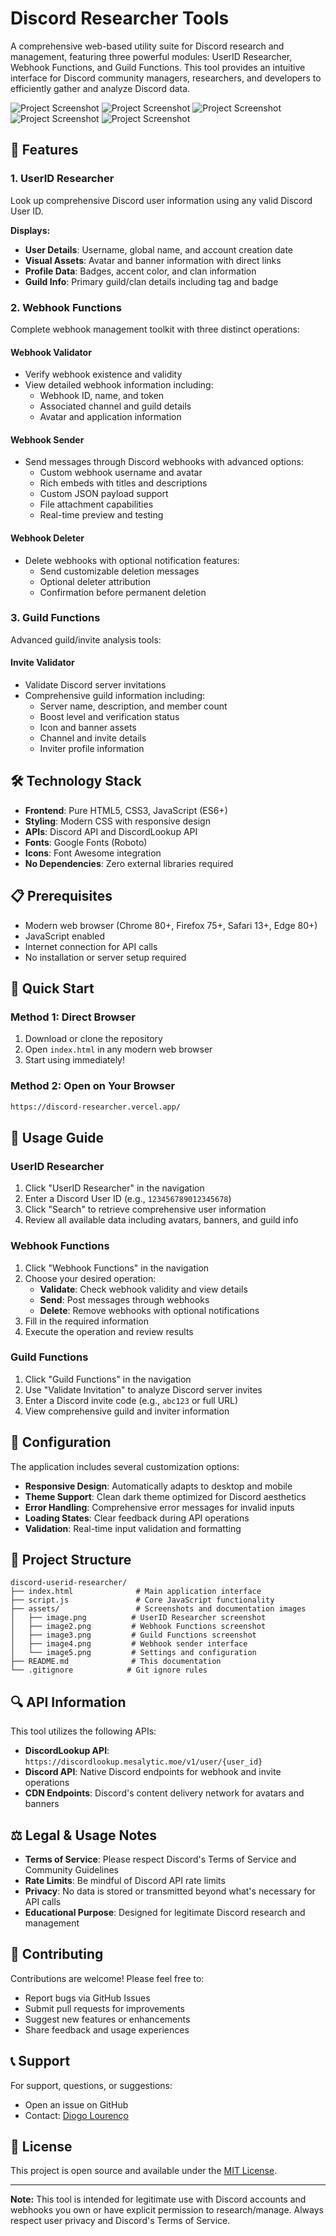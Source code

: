 # Discord Researcher Tools

A comprehensive web-based utility suite for Discord research and management, featuring three powerful modules: UserID Researcher, Webhook Functions, and Guild Functions. This tool provides an intuitive interface for Discord community managers, researchers, and developers to efficiently gather and analyze Discord data.

![Project Screenshot](assets/image.png)
![Project Screenshot](assets/image2.png)
![Project Screenshot](assets/image5.png)
![Project Screenshot](assets/image4.png)
![Project Screenshot](assets/image3.png)

## 🚀 Features

### 1. UserID Researcher
Look up comprehensive Discord user information using any valid Discord User ID.

**Displays:**
- **User Details**: Username, global name, and account creation date
- **Visual Assets**: Avatar and banner information with direct links
- **Profile Data**: Badges, accent color, and clan information
- **Guild Info**: Primary guild/clan details including tag and badge

### 2. Webhook Functions
Complete webhook management toolkit with three distinct operations:

#### Webhook Validator
- Verify webhook existence and validity
- View detailed webhook information including:
  - Webhook ID, name, and token
  - Associated channel and guild details
  - Avatar and application information

#### Webhook Sender
- Send messages through Discord webhooks with advanced options:
  - Custom webhook username and avatar
  - Rich embeds with titles and descriptions
  - Custom JSON payload support
  - File attachment capabilities
  - Real-time preview and testing

#### Webhook Deleter
- Delete webhooks with optional notification features:
  - Send customizable deletion messages
  - Optional deleter attribution
  - Confirmation before permanent deletion

### 3. Guild Functions
Advanced guild/invite analysis tools:

#### Invite Validator
- Validate Discord server invitations
- Comprehensive guild information including:
  - Server name, description, and member count
  - Boost level and verification status
  - Icon and banner assets
  - Channel and invite details
  - Inviter profile information

## 🛠️ Technology Stack

- **Frontend**: Pure HTML5, CSS3, JavaScript (ES6+)
- **Styling**: Modern CSS with responsive design
- **APIs**: Discord API and DiscordLookup API
- **Fonts**: Google Fonts (Roboto)
- **Icons**: Font Awesome integration
- **No Dependencies**: Zero external libraries required

## 📋 Prerequisites

- Modern web browser (Chrome 80+, Firefox 75+, Safari 13+, Edge 80+)
- JavaScript enabled
- Internet connection for API calls
- No installation or server setup required

## 🚦 Quick Start

### Method 1: Direct Browser
1. Download or clone the repository
2. Open `index.html` in any modern web browser
3. Start using immediately!

### Method 2: Open on Your Browser
```bash
https://discord-researcher.vercel.app/
```

## 🎯 Usage Guide

### UserID Researcher
1. Click "UserID Researcher" in the navigation
2. Enter a Discord User ID (e.g., `123456789012345678`)
3. Click "Search" to retrieve comprehensive user information
4. Review all available data including avatars, banners, and guild info

### Webhook Functions
1. Click "Webhook Functions" in the navigation
2. Choose your desired operation:
   - **Validate**: Check webhook validity and view details
   - **Send**: Post messages through webhooks
   - **Delete**: Remove webhooks with optional notifications
3. Fill in the required information
4. Execute the operation and review results

### Guild Functions
1. Click "Guild Functions" in the navigation
2. Use "Validate Invitation" to analyze Discord server invites
3. Enter a Discord invite code (e.g., `abc123` or full URL)
4. View comprehensive guild and inviter information

## 🔧 Configuration

The application includes several customization options:

- **Responsive Design**: Automatically adapts to desktop and mobile
- **Theme Support**: Clean dark theme optimized for Discord aesthetics
- **Error Handling**: Comprehensive error messages for invalid inputs
- **Loading States**: Clear feedback during API operations
- **Validation**: Real-time input validation and formatting

## 📁 Project Structure

```
discord-userid-researcher/
├── index.html              # Main application interface
├── script.js               # Core JavaScript functionality
├── assets/                 # Screenshots and documentation images
│   ├── image.png          # UserID Researcher screenshot
│   ├── image2.png         # Webhook Functions screenshot
│   ├── image3.png         # Guild Functions screenshot
│   ├── image4.png         # Webhook sender interface
│   └── image5.png         # Settings and configuration
├── README.md              # This documentation
└── .gitignore            # Git ignore rules
```

## 🔍 API Information

This tool utilizes the following APIs:

- **DiscordLookup API**: `https://discordlookup.mesalytic.moe/v1/user/{user_id}`
- **Discord API**: Native Discord endpoints for webhook and invite operations
- **CDN Endpoints**: Discord's content delivery network for avatars and banners

## ⚖️ Legal & Usage Notes

- **Terms of Service**: Please respect Discord's Terms of Service and Community Guidelines
- **Rate Limits**: Be mindful of Discord API rate limits
- **Privacy**: No data is stored or transmitted beyond what's necessary for API calls
- **Educational Purpose**: Designed for legitimate Discord research and management

## 🤝 Contributing

Contributions are welcome! Please feel free to:
- Report bugs via GitHub Issues
- Submit pull requests for improvements
- Suggest new features or enhancements
- Share feedback and usage experiences

## 📞 Support

For support, questions, or suggestions:
- Open an issue on GitHub
- Contact: [Diogo Lourenço](https://github.com/diogolourencodev)

## 📄 License

This project is open source and available under the [MIT License](LICENSE).

---

**Note:** This tool is intended for legitimate use with Discord accounts and webhooks you own or have explicit permission to research/manage. Always respect user privacy and Discord's Terms of Service.

